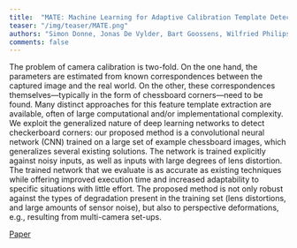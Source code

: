 ```yaml
---
title:  "MATE: Machine Learning for Adaptive Calibration Template Detection (2016)"
teaser: "/img/teaser/MATE.png"
authors: "Simon Donne, Jonas De Vylder, Bart Goossens, Wilfried Philips"
comments: false
---
```



The problem of camera calibration is two-fold. On the one hand, the parameters are estimated from known correspondences between the captured image and the real world. On the other, these correspondences themselves—typically in the form of chessboard corners—need to be found. Many distinct approaches for this feature template extraction are available, often of large computational and/or implementational complexity. We exploit the generalized nature of deep learning networks to detect checkerboard corners: our proposed method is a convolutional neural network (CNN) trained on a large set of example chessboard images, which generalizes several existing solutions. The network is trained explicitly against noisy inputs, as well as inputs with large degrees of lens distortion. The trained network that we evaluate is as accurate as existing techniques while offering improved execution time and increased adaptability to specific situations with little effort. The proposed method is not only robust against the types of degradation present in the training set (lens distortions, and large amounts of sensor noise), but also to perspective deformations, e.g., resulting from multi-camera set-ups.

[Paper](/papers/MATE.pdf)

